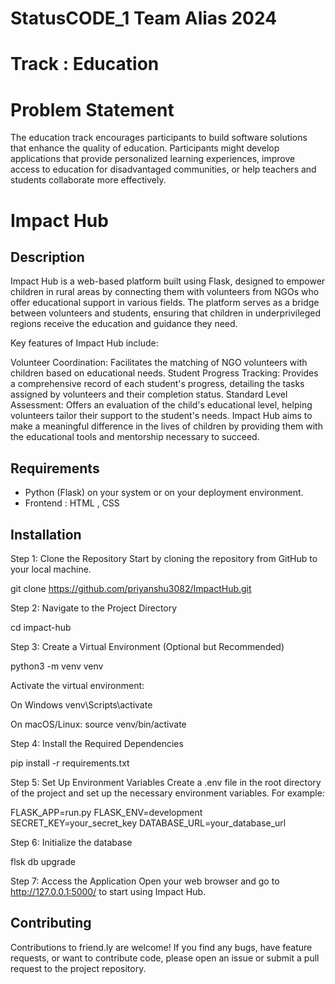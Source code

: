 # StatusCODE_1 Team Alias 2024
# Track : Education

# Problem Statement
The education track encourages participants to build software solutions that enhance the quality of education. Participants might develop applications that provide personalized learning experiences, improve access to education for disadvantaged communities, or help teachers and students collaborate more effectively.

# Impact Hub

## Description
Impact Hub is a web-based platform built using Flask, designed to empower children in rural areas by connecting them with volunteers from NGOs who offer educational support in various fields. The platform serves as a bridge between volunteers and students, ensuring that children in underprivileged regions receive the education and guidance they need.


Key features of Impact Hub include:

Volunteer Coordination: Facilitates the matching of NGO volunteers with children based on educational needs.
Student Progress Tracking: Provides a comprehensive record of each student's progress, detailing the tasks assigned by volunteers and their completion status.
Standard Level Assessment: Offers an evaluation of the child's educational level, helping volunteers tailor their support to the student's needs.
Impact Hub aims to make a meaningful difference in the lives of children by providing them with the educational tools and mentorship necessary to succeed.

## Requirements
- Python (Flask) on your system or on your deployment environment.
- Frontend : HTML , CSS

## Installation
Step 1: Clone the Repository
Start by cloning the repository from GitHub to your local machine.

git clone https://github.com/priyanshu3082/ImpactHub.git

Step 2: Navigate to the Project Directory

cd impact-hub

Step 3: Create a Virtual Environment (Optional but Recommended)

python3 -m venv venv

Activate the virtual environment:

On Windows
venv\Scripts\activate

On macOS/Linux:
source venv/bin/activate

Step 4: Install the Required Dependencies

pip install -r requirements.txt

Step 5: Set Up Environment Variables
Create a .env file in the root directory of the project and set up the necessary environment variables. For example:

FLASK_APP=run.py
FLASK_ENV=development
SECRET_KEY=your_secret_key
DATABASE_URL=your_database_url

Step 6: Initialize the database

flsk db upgrade

Step 7: Access the Application
Open your web browser and go to http://127.0.0.1:5000/ to start using Impact Hub.
## Contributing
Contributions to friend.ly are welcome! If you find any bugs, have feature requests, or want to contribute code, please open an issue or submit a pull request to the project repository.
